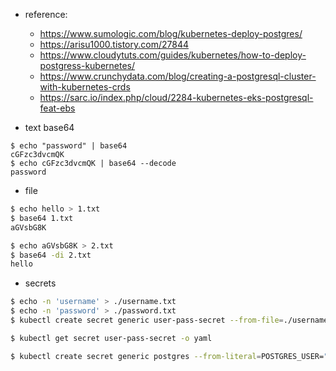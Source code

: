 
* reference: 
  - https://www.sumologic.com/blog/kubernetes-deploy-postgres/
  - https://arisu1000.tistory.com/27844
  - https://www.cloudytuts.com/guides/kubernetes/how-to-deploy-postgress-kubernetes/
  - https://www.crunchydata.com/blog/creating-a-postgresql-cluster-with-kubernetes-crds
  - https://sarc.io/index.php/cloud/2284-kubernetes-eks-postgresql-feat-ebs
 
* text base64
```
$ echo "password" | base64
cGFzc3dvcmQK
$ echo cGFzc3dvcmQK | base64 --decode
password
```

* file
```bash
$ echo hello > 1.txt
$ base64 1.txt
aGVsbG8K

$ echo aGVsbG8K > 2.txt
$ base64 -di 2.txt
hello
```

* secrets
```bash
$ echo -n 'username' > ./username.txt
$ echo -n 'password' > ./password.txt
$ kubectl create secret generic user-pass-secret --from-file=./username.txt --from-file=./password.txt

$ kubectl get secret user-pass-secret -o yaml
```

```bash
$ kubectl create secret generic postgres --from-literal=POSTGRES_USER="root" --from-literal=POSTGRES_PASSWORD="password"
```
